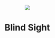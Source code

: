 <p align="center">
<img src="https://github.com/dwang312/Blind-Sight/assets/94929327/45e982ba-14e5-453d-acfe-e7a3d42754ee"/>
</p>
<h1 align="center"> Blind Sight</h1>


